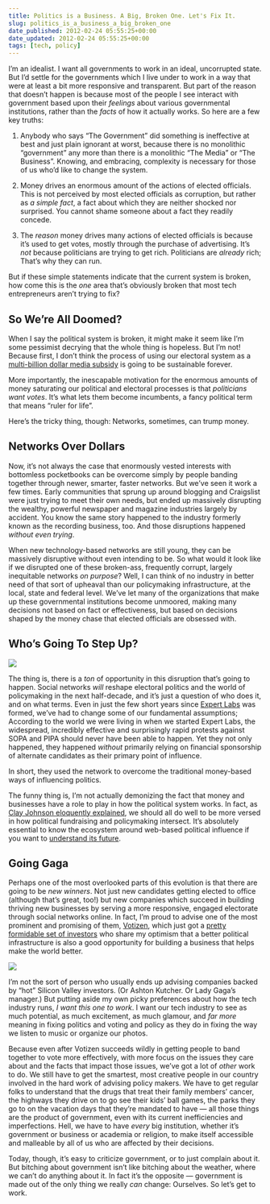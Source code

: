 ```yaml
---
title: Politics is a Business. A Big, Broken One. Let's Fix It.
slug: politics_is_a_business_a_big_broken_one
date_published: 2012-02-24 05:55:25+00:00
date_updated: 2012-02-24 05:55:25+00:00
tags: [tech, policy]
---
```

I’m an idealist. I want all governments to work in an ideal, uncorrupted state. But I’d settle for the governments which I live under to work in a way that were at least a bit more responsive and transparent. But part of the reason that doesn’t happen is because most of the people I see interact with government based upon their *feelings* about various governmental institutions, rather than the *facts* of how it actually works. So here are a few key truths:

1. Anybody who says “The Government” did something is ineffective at best and just plain ignorant at worst, because there is no monolithic “government” any more than there is a monolithic “The Media” or “The Business”. Knowing, and embracing, complexity is necessary for those of us who’d like to change the system.

2. Money drives an enormous amount of the actions of elected officials. This is not perceived by most elected officials as corruption, but rather as *a simple fact*, a fact about which they are neither shocked nor surprised. You cannot shame someone about a fact they readily concede.

3. The *reason* money drives many actions of elected officials is because it’s used to get votes, mostly through the purchase of advertising. It’s *not* because politicians are trying to get rich. Politicians are *already* rich; That’s why they can run.

But if these simple statements indicate that the current system is broken, how come this is the *one* area that’s obviously broken that most tech entrepreneurs aren’t trying to fix?

## So We’re All Doomed?

When I say the political system is broken, it might make it seem like I’m some pessimist decrying that the whole thing is hopeless. But I’m not! Because first, I don’t think the process of using our electoral system as a [multi-billion dollar media subsidy](/2012/02/06/the-right-wings-7-billion-media-subsidy) is going to be sustainable forever.

More importantly, the inescapable motivation for the enormous amounts of money saturating our political and electoral processes is that *politicians want votes*. It’s what lets them become incumbents, a fancy political term that means “ruler for life”.

Here’s the tricky thing, though: Networks, sometimes, can trump money.

## Networks Over Dollars

Now, it’s not always the case that enormously vested interests with bottomless pocketbooks can be overcome simply by people banding together through newer, smarter, faster networks. But we’ve seen it work a few times. Early communities that sprung up around blogging and Craigslist were just trying to meet their own needs, but ended up massively disrupting the wealthy, powerful newspaper and magazine industries largely by accident. You know the same story happened to the industry formerly known as the recording business, too. And those disruptions happened *without even trying*.

When new technology-based networks are still young, they can be massively disruptive without even intending to be. So what would it look like if we disrupted one of these broken-ass, frequently corrupt, largely inequitable networks *on purpose*? Well, I can think of no industry in better need of that sort of upheaval than our policymaking infrastructure, at the local, state and federal level. We’ve let many of the organizations that make up these governmental institutions become unmoored, making many decisions not based on fact or effectiveness, but based on decisions shaped by the money chase that elected officials are obsessed with.

## Who’s Going To Step Up?

[![](/images/how-laws-made.jpg)](http://www.good.is/post/infographic-how-a-bill-actually-becomes-a-law/)

The thing is, there is a *ton* of opportunity in this disruption that’s going to happen. Social networks *will* reshape electoral politics and the world of policymaking in the next half-decade, and it’s just a question of who does it, and on what terms. Even in just the few short years since [Expert Labs](http://expertlabs.org/) was formed, we’ve had to change some of our fundamental assumptions; According to the world we were living in when we started Expert Labs, the widespread, incredibly effective and surprisingly rapid protests against SOPA and PIPA should never have been able to happen. Yet they not only happened, they happened *without* primarily relying on financial sponsorship of alternate candidates as their primary point of influence.

In short, they used the network to overcome the traditional money-based ways of influencing politics.

The funny thing is, I’m not actually demonizing the fact that money and businesses have a role to play in how the political system works. In fact, as [Clay Johnson eloquently explained](http://www.informationdiet.com/blog/read/dear-internet-its-no-longer-ok-to-not-know-how-congress-works-), we should all do well to be more versed in how political fundraising and policymaking intersect. It’s absolutely essential to know the ecosystem around web-based political influence if you want to [understand its future](/2012/01/18/the-history-and-future-of-web-protest).

## Going Gaga

Perhaps one of the most overlooked parts of this evolution is that there are going to be *new winners*. Not just new candidates getting elected to office (although that’s great, too!) but new companies which succeed in building thriving new businesses by serving a more responsive, engaged electorate through social networks online. In fact, I’m proud to advise one of the most prominent and promising of them, [Votizen](https://www.votizen.com/), which just got a [pretty formidable set of investors](http://allthingsd.com/20120223/votizen-gets-a-celebrity-round-of-funding-to-connect-social-media-and-politics/) who share my optimism that a better political infrastructure is also a good opportunity for building a business that helps make the world better.

[![](/images/votizen-button.png)](http://votizen.com/)

I’m not the sort of person who usually ends up advising companies backed by “hot” Silicon Valley investors. (Or Ashton Kutcher. Or Lady Gaga’s manager.) But putting aside my own picky preferences about how the tech industry runs, *I want this one to work*. I want our tech industry to see as much potential, as much excitement, as much glamour, and *far more* meaning in fixing politics and voting and policy as they do in fixing the way we listen to music or organize our photos.

Because even after Votizen succeeds wildly in getting people to band together to vote more effectively, with more focus on the issues they care about and the facts that impact those issues, we’ve got a lot of *other* work to do. We still have to get the smartest, most creative people in our country involved in the hard work of advising policy makers. We have to get regular folks to understand that the drugs that treat their family members’ cancer, the highways they drive on to go see their kids’ ball games, the parks they go to on the vacation days that they’re mandated to have — all those things are the product of government, even with its current inefficiencies and imperfections. Hell, we have to have *every* big institution, whether it’s government or business or academia or religion, to make itself accessible and malleable by all of us who are affected by their decisions.

Today, though, it’s easy to criticize government, or to just complain about it. But bitching about government isn’t like bitching about the weather, where we can’t do anything about it. In fact it’s the opposite — government is made out of the only thing we really *can* change: Ourselves. So let’s get to work.
